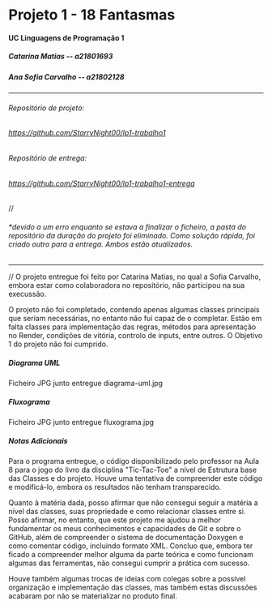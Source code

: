 # Projeto 1 - 18 Fantasmas
#### UC Linguagens de Programação 1

##### Catarina Matias -- a21801693
##### Ana Sofia Carvalho -- a21802128
---
###### Repositório de projeto:
###### https://github.com/StarryNight00/lp1-trabalho1
###### Repositório de entrega:
###### https://github.com/StarryNight00/lp1-trabalho1-entrega
//
###### *devido a um erro enquanto se estava a finalizar o ficheiro, a pasta do repositório da duração do projeto foi eliminado. Como solução rápida, foi criado outro para a entrega. Ambos estão atualizados.
---

//
O projeto entregue foi feito por Catarina Matias, no qual a Sofia Carvalho, embora estar como colaboradora no repositório, não participou na sua execussão.

O projeto não foi completado, contendo apenas algumas classes principais que seriam necessárias, no entanto não fui capaz de o completar. Estão em falta classes para implementação das regras, métodos para apresentação no Render, condições de vitória, controlo de inputs, entre outros. O Objetivo 1 do projeto não foi cumprido.

##### Diagrama UML
Ficheiro JPG junto entregue diagrama-uml.jpg 

##### Fluxograma
Ficheiro JPG junto entregue fluxograma.jpg

##### Notas Adicionais
Para o programa entregue, o código disponibilizado pelo professor na Aula 8 para o jogo do livro da disciplina "Tic-Tac-Toe" a nível de Estrutura base das Classes e do projeto. Houve uma tentativa de compreender este código e modificá-lo, embora os resultados não tenham transparecido.

Quanto à matéria dada, posso afirmar que não consegui seguir a matéria a nível das classes, suas propriedade e como relacionar classes entre si. Posso afirmar, no entanto, que este projeto me ajudou a melhor fundamentar os meus conhecimentos e capacidades de Git e sobre o GitHub, além de compreender o sistema de documentação Doxygen e como comentar código, incluindo formato XML. Concluo que, embora ter ficado a compreender melhor alguma da parte teórica e como funcionam algumas das ferramentas, não consegui cumprir a prática com sucesso. 

Houve também algumas trocas de ideias com colegas sobre a possível organização e implementação das classes, mas também estas discussões acabaram por não se materializar no produto final.
